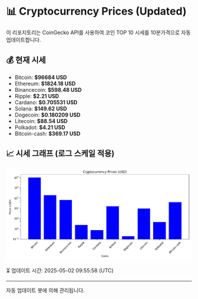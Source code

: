 
# 📊 Cryptocurrency Prices (Updated)

이 리포지토리는 CoinGecko API를 사용하여 코인 TOP 10 시세를 10분가격으로 자동 업데이트합니다.

## 💰 현재 시세
- Bitcoin: **$96684 USD**
- Ethereum: **$1824.18 USD**
- Binancecoin: **$598.48 USD**
- Ripple: **$2.21 USD**
- Cardano: **$0.705531 USD**
- Solana: **$149.62 USD**
- Dogecoin: **$0.180209 USD**
- Litecoin: **$88.54 USD**
- Polkadot: **$4.21 USD**
- Bitcoin-cash: **$369.17 USD**

## 📈 시세 그래프 (로그 스케일 적용)
![Crypto Prices](crypto_prices.png)

⏳ 업데이트 시간: 2025-05-02 09:55:58 (UTC)

---
자동 업데이트 봇에 의해 관리됩니다.
